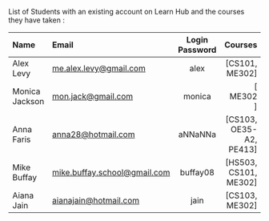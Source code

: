 List of Students with an existing account on Learn Hub and the courses they have taken : 

| Name | Email  | Login Password | Courses | 
| :--------- | :--------- | :---------: | ---------: | 
| Alex Levy | me.alex.levy@gmail.com | alex | [CS101, ME302] | 
| Monica Jackson | mon.jack@gmail.com | monica | [ ME302 ]
| Anna Faris | anna28@hotmail.com | aNNaNNa | [CS103, OE35-A2, PE413]
| Mike Buffay | mike.buffay.school@gmail.com | buffay08 | [HS503, CS101, ME302]
| Aiana Jain | aianajain@hotmail.com | jain | [CS103, ME302]